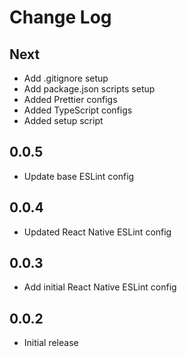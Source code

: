 # Change Log

## Next

- Add .gitignore setup
- Add package.json scripts setup
- Added Prettier configs
- Added TypeScript configs
- Added setup script

## 0.0.5

- Update base ESLint config

## 0.0.4

- Updated React Native ESLint config

## 0.0.3

- Add initial React Native ESLint config

## 0.0.2

- Initial release
